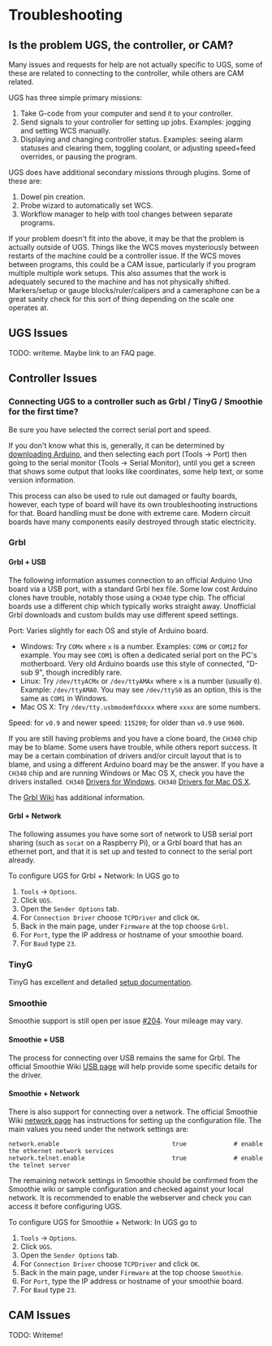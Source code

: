 # Troubleshooting

## Is the problem UGS, the controller, or CAM?

Many issues and requests for help are not actually specific to UGS, some of these are related to connecting to the controller, while others are CAM related.

UGS has three simple primary missions:
1. Take G-code from your computer and send it to your controller.
1. Send signals to your controller for setting up jobs. Examples: jogging and setting WCS manually.
1. Displaying and changing controller status. Examples: seeing alarm statuses and clearing them, toggling coolant, or adjusting speed+feed overrides, or pausing the program.

UGS does have additional secondary missions through plugins. Some of these are:
1. Dowel pin creation.
1. Probe wizard to automatically set WCS.
1. Workflow manager to help with tool changes between separate programs.

If your problem doesn't fit into the above, it may be that the problem is actually outside of UGS. Things like the WCS moves mysteriously between restarts of the machine could be a controller issue. If the WCS moves between programs, this could be a CAM issue, particularly if you program multiple multiple work setups. This also assumes that the work is adequately secured to the machine and has not physically shifted. Markers/setup or gauge blocks/ruler/calipers and a cameraphone can be a great sanity check for this sort of thing depending on the scale one operates at.

## UGS Issues
TODO: writeme. Maybe link to an FAQ page.

## Controller Issues
### Connecting UGS to a controller such as Grbl / TinyG / Smoothie for the first time?
Be sure you have selected the correct serial port and speed.

If you don't know what this is, generally, it can be determined by [downloading Arduino](https://www.arduino.cc/en/main/software), and then selecting each port (Tools -> Port) then going to the serial monitor (Tools -> Serial Monitor), until you get a screen that shows some output that looks like coordinates, some help text, or some version information.

This process can also be used to rule out damaged or faulty boards, however, each type of board will have its own troubleshooting instructions for that. Board handling must be done with extreme care. Modern circuit boards have many components easily destroyed through static electricity.

### Grbl
#### Grbl + USB
The following information assumes connection to an official Arduino Uno board via a USB port, with a standard Grbl hex file. Some low cost Arduino clones have trouble, notably those using a `CH340` type chip. The official boards use a different chip which typically works straight away. Unofficial Grbl downloads and custom builds may use different speed settings.

Port: Varies slightly for each OS and style of Arduino board.
* Windows: Try `COMx` where `x` is a number. Examples: `COM6` or `COM12` for example. You may see `COM1` is often a dedicated serial port on the PC's motherboard. Very old Arduino boards use this style of connected, "D-sub 9", though incredibly rare.
* Linux: Try `/dev/ttyACMx` or `/dev/ttyAMAx` where `x` is a number (usually `0`). Example: `/dev/ttyAMA0`. You may see `/dev/ttyS0` as an option, this is the same as `COM1` in Windows.
* Mac OS X: Try `/dev/tty.usbmodemfdxxxx` where `xxxx` are some numbers.

Speed: for `v0.9` and newer speed: `115200`; for older than `v0.9` use `9600`.

If you are still having problems and you have a clone board, the `CH340` chip may be to blame. Some users have trouble, while others report success. It may be a certain combination of drivers and/or circuit layout that is to blame, and using a different Arduino board may be the answer. If you have a `CH340` chip and are running Windows or Mac OS X, check you have the drivers installed. `CH340` [Drivers for Windows](https://www.google.com/search?q=ch340+drivers+windows). `CH340` [Drivers for Mac OS X](https://www.google.com/search?q=ch340+driver+mac+os+x).

The [Grbl Wiki](https://github.com/grbl/grbl/wiki/Using-Grbl) has additional information.

#### Grbl + Network
The following assumes you have some sort of network to USB serial port sharing (such as `socat` on a Raspberry Pi), or a Grbl board that has an ethernet port, and that it is set up and tested to connect to the serial port already.

To configure UGS for Grbl + Network:
In UGS go to
1. `Tools` -> `Options`.
1. Click `UGS`.
1. Open the `Sender Options` tab.
1. For `Connection Driver` choose `TCPDriver` and click `OK`.
1. Back in the main page, under `Firmware` at the top choose `Grbl`.
1. For `Port`, type the IP address or hostname of your smoothie board.
1. For `Baud` type `23`.

### TinyG
TinyG has excellent and detailed [setup documentation](https://github.com/synthetos/TinyG/wiki/Connecting-TinyG#establish-usb-connection).

### Smoothie
Smoothie support is still open per issue [#204](/winder/Universal-G-Code-Sender/issues/204). Your mileage may vary.

#### Smoothie + USB
The process for connecting over USB remains the same for Grbl. The official Smoothie Wiki [USB page](http://smoothieware.org/usb) will help provide some specific details for the driver.

#### Smoothie + Network
There is also support for connecting over a network. The official Smoothie Wiki [network page](http://smoothieware.org/network) has instructions for setting up the configuration file. The main values you need under the network settings are:

```
network.enable                               true             # enable the ethernet network services
network.telnet.enable                        true             # enable the telnet server
```
The remaining network settings in Smoothie should be confirmed from the Smoothie wiki or sample configuration and checked against your local network. It is recommended to enable the webserver and check you can access it before configuring UGS.

To configure UGS for Smoothie + Network:
In UGS go to
1. `Tools` -> `Options`.
1. Click `UGS`.
1. Open the `Sender Options` tab.
1. For `Connection Driver` choose `TCPDriver` and click `OK`.
1. Back in the main page, under `Firmware` at the top choose `Smoothie`.
1. For `Port`, type the IP address or hostname of your smoothie board.
1. For `Baud` type `23`.

## CAM Issues
TODO: Writeme!

